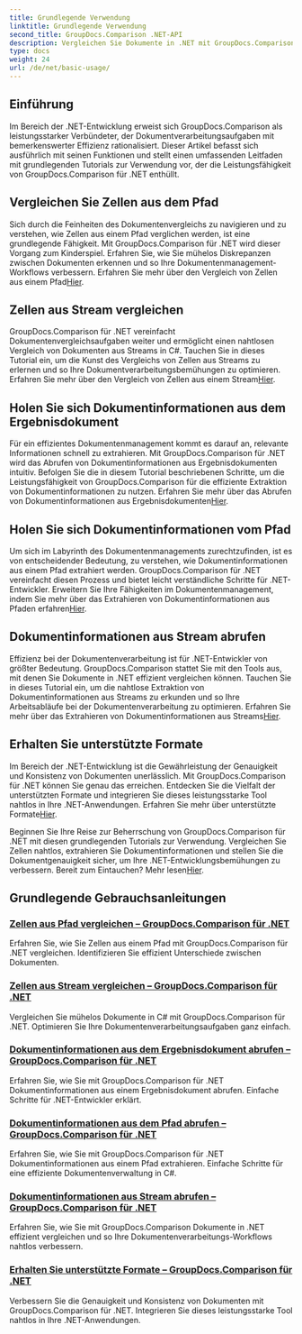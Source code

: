 ```yaml
---
title: Grundlegende Verwendung
linktitle: Grundlegende Verwendung
second_title: GroupDocs.Comparison .NET-API
description: Vergleichen Sie Dokumente in .NET mit GroupDocs.Comparison. Lernen Sie grundlegende Tutorials zum Zellvergleich, zum Extrahieren von Dokumentinformationen und zu unterstützten Formaten.
type: docs
weight: 24
url: /de/net/basic-usage/
---
```

## Einführung

Im Bereich der .NET-Entwicklung erweist sich GroupDocs.Comparison als leistungsstarker Verbündeter, der Dokumentverarbeitungsaufgaben mit bemerkenswerter Effizienz rationalisiert. Dieser Artikel befasst sich ausführlich mit seinen Funktionen und stellt einen umfassenden Leitfaden mit grundlegenden Tutorials zur Verwendung vor, der die Leistungsfähigkeit von GroupDocs.Comparison für .NET enthüllt.

## Vergleichen Sie Zellen aus dem Pfad
 Sich durch die Feinheiten des Dokumentenvergleichs zu navigieren und zu verstehen, wie Zellen aus einem Pfad verglichen werden, ist eine grundlegende Fähigkeit. Mit GroupDocs.Comparison für .NET wird dieser Vorgang zum Kinderspiel. Erfahren Sie, wie Sie mühelos Diskrepanzen zwischen Dokumenten erkennen und so Ihre Dokumentenmanagement-Workflows verbessern. Erfahren Sie mehr über den Vergleich von Zellen aus einem Pfad[Hier](./compare-cells-from-path/).

## Zellen aus Stream vergleichen
GroupDocs.Comparison für .NET vereinfacht Dokumentenvergleichsaufgaben weiter und ermöglicht einen nahtlosen Vergleich von Dokumenten aus Streams in C#. Tauchen Sie in dieses Tutorial ein, um die Kunst des Vergleichs von Zellen aus Streams zu erlernen und so Ihre Dokumentverarbeitungsbemühungen zu optimieren. Erfahren Sie mehr über den Vergleich von Zellen aus einem Stream[Hier](./compare-cells-from-stream/).

## Holen Sie sich Dokumentinformationen aus dem Ergebnisdokument
 Für ein effizientes Dokumentenmanagement kommt es darauf an, relevante Informationen schnell zu extrahieren. Mit GroupDocs.Comparison für .NET wird das Abrufen von Dokumentinformationen aus Ergebnisdokumenten intuitiv. Befolgen Sie die in diesem Tutorial beschriebenen Schritte, um die Leistungsfähigkeit von GroupDocs.Comparison für die effiziente Extraktion von Dokumentinformationen zu nutzen. Erfahren Sie mehr über das Abrufen von Dokumentinformationen aus Ergebnisdokumenten[Hier](./get-document-info-from-result-document/).

## Holen Sie sich Dokumentinformationen vom Pfad
Um sich im Labyrinth des Dokumentenmanagements zurechtzufinden, ist es von entscheidender Bedeutung, zu verstehen, wie Dokumentinformationen aus einem Pfad extrahiert werden. GroupDocs.Comparison für .NET vereinfacht diesen Prozess und bietet leicht verständliche Schritte für .NET-Entwickler. Erweitern Sie Ihre Fähigkeiten im Dokumentenmanagement, indem Sie mehr über das Extrahieren von Dokumentinformationen aus Pfaden erfahren[Hier](./get-document-info-from-path/).

## Dokumentinformationen aus Stream abrufen
 Effizienz bei der Dokumentenverarbeitung ist für .NET-Entwickler von größter Bedeutung. GroupDocs.Comparison stattet Sie mit den Tools aus, mit denen Sie Dokumente in .NET effizient vergleichen können. Tauchen Sie in dieses Tutorial ein, um die nahtlose Extraktion von Dokumentinformationen aus Streams zu erkunden und so Ihre Arbeitsabläufe bei der Dokumentenverarbeitung zu optimieren. Erfahren Sie mehr über das Extrahieren von Dokumentinformationen aus Streams[Hier](./get-document-info-from-stream/).

## Erhalten Sie unterstützte Formate
Im Bereich der .NET-Entwicklung ist die Gewährleistung der Genauigkeit und Konsistenz von Dokumenten unerlässlich. Mit GroupDocs.Comparison für .NET können Sie genau das erreichen. Entdecken Sie die Vielfalt der unterstützten Formate und integrieren Sie dieses leistungsstarke Tool nahtlos in Ihre .NET-Anwendungen. Erfahren Sie mehr über unterstützte Formate[Hier](./get-supported-formats/).

 Beginnen Sie Ihre Reise zur Beherrschung von GroupDocs.Comparison für .NET mit diesen grundlegenden Tutorials zur Verwendung. Vergleichen Sie Zellen nahtlos, extrahieren Sie Dokumentinformationen und stellen Sie die Dokumentgenauigkeit sicher, um Ihre .NET-Entwicklungsbemühungen zu verbessern. Bereit zum Eintauchen? Mehr lesen[Hier](https://reference.groupdocs.com/comparison/net).
## Grundlegende Gebrauchsanleitungen
### [Zellen aus Pfad vergleichen – GroupDocs.Comparison für .NET](./compare-cells-from-path/)
Erfahren Sie, wie Sie Zellen aus einem Pfad mit GroupDocs.Comparison für .NET vergleichen. Identifizieren Sie effizient Unterschiede zwischen Dokumenten.
### [Zellen aus Stream vergleichen – GroupDocs.Comparison für .NET](./compare-cells-from-stream/)
Vergleichen Sie mühelos Dokumente in C# mit GroupDocs.Comparison für .NET. Optimieren Sie Ihre Dokumentenverarbeitungsaufgaben ganz einfach.
### [Dokumentinformationen aus dem Ergebnisdokument abrufen – GroupDocs.Comparison für .NET](./get-document-info-from-result-document/)
Erfahren Sie, wie Sie mit GroupDocs.Comparison für .NET Dokumentinformationen aus einem Ergebnisdokument abrufen. Einfache Schritte für .NET-Entwickler erklärt.
### [Dokumentinformationen aus dem Pfad abrufen – GroupDocs.Comparison für .NET](./get-document-info-from-path/)
Erfahren Sie, wie Sie mit GroupDocs.Comparison für .NET Dokumentinformationen aus einem Pfad extrahieren. Einfache Schritte für eine effiziente Dokumentenverwaltung in C#.
### [Dokumentinformationen aus Stream abrufen – GroupDocs.Comparison für .NET](./get-document-info-from-stream/)
Erfahren Sie, wie Sie mit GroupDocs.Comparison Dokumente in .NET effizient vergleichen und so Ihre Dokumentenverarbeitungs-Workflows nahtlos verbessern.
### [Erhalten Sie unterstützte Formate – GroupDocs.Comparison für .NET](./get-supported-formats/)
Verbessern Sie die Genauigkeit und Konsistenz von Dokumenten mit GroupDocs.Comparison für .NET. Integrieren Sie dieses leistungsstarke Tool nahtlos in Ihre .NET-Anwendungen.